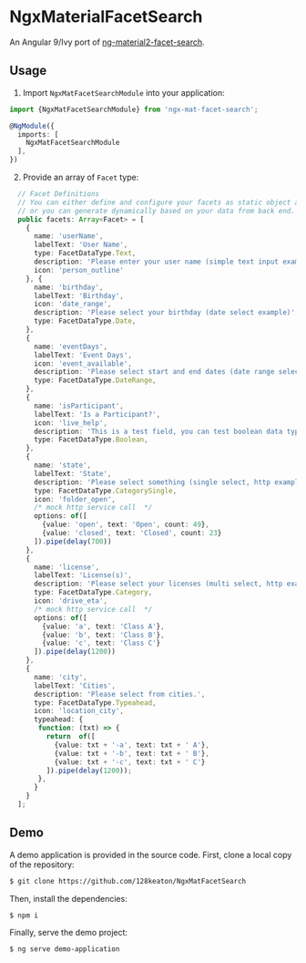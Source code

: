 # NgxMaterialFacetSearch
An Angular 9/Ivy port of [ng-material2-facet-search](https://github.com/fdeniz/ng-material2-facet-search).

## Usage

1. Import `NgxMatFacetSearchModule` into your application:
```typescript
import {NgxMatFacetSearchModule} from 'ngx-mat-facet-search';

@NgModule({
  imports: [
    NgxMatFacetSearchModule
  ],
})
```

2. Provide an array of `Facet` type:
```typescript
  // Facet Definitions
  // You can either define and configure your facets as static object array,
  // or you can generate dynamically based on your data from back end.
  public facets: Array<Facet> = [
    {
      name: 'userName',
      labelText: 'User Name',
      type: FacetDataType.Text,
      description: 'Please enter your user name (simple text input example)',
      icon: 'person_outline'
    }, {
      name: 'birthday',
      labelText: 'Birthday',
      icon: 'date_range',
      description: 'Please select your birthday (date select example)',
      type: FacetDataType.Date,
    },
    {
      name: 'eventDays',
      labelText: 'Event Days',
      icon: 'event_available',
      description: 'Please select start and end dates (date range select example)',
      type: FacetDataType.DateRange,
    },
    {
      name: 'isParticipant',
      labelText: 'Is a Participant?',
      icon: 'live_help',
      description: 'This is a test field, you can test boolean data type.',
      type: FacetDataType.Boolean,
    },
    {
      name: 'state',
      labelText: 'State',
      description: 'Please select something (single select, http example)',
      type: FacetDataType.CategorySingle,
      icon: 'folder_open',
      /* mock http service call  */
      options: of([
        {value: 'open', text: 'Open', count: 49},
        {value: 'closed', text: 'Closed', count: 23}
      ]).pipe(delay(700))
    },
    {
      name: 'license',
      labelText: 'License(s)',
      description: 'Please select your licenses (multi select, http example)',
      type: FacetDataType.Category,
      icon: 'drive_eta',
      /* mock http service call  */
      options: of([
        {value: 'a', text: 'Class A'},
        {value: 'b', text: 'Class B'},
        {value: 'c', text: 'Class C'}
      ]).pipe(delay(1200))
    },
    {
      name: 'city',
      labelText: 'Cities',
      description: 'Please select from cities.',
      type: FacetDataType.Typeahead,
      icon: 'location_city',
      typeahead: {
       function: (txt) => {
         return  of([
           {value: txt + '-a', text: txt + ' A'},
           {value: txt + '-b', text: txt + ' B'},
           {value: txt + '-c', text: txt + ' C'}
         ]).pipe(delay(1200));
       },
      }
    }
  ];
```

## Demo
A demo application is provided in the source code. 
First, clone a local copy of the repository:
```bash
$ git clone https://github.com/128keaton/NgxMatFacetSearch
```

Then, install the dependencies:
```bash
$ npm i
```

Finally, serve the demo project:
```bash
$ ng serve demo-application
```
